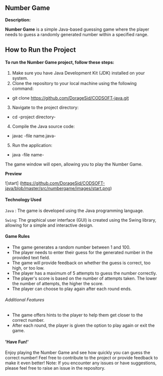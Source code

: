 ## Number Game

**Description:**

**Number Game** is a simple Java-based guessing game where the player needs to guess a randomly generated number within a specified range.

## How to Run the Project
#### To run the Number Game project, follow these steps:
1. Make sure you have Java Development Kit (JDK) installed on your system.
2. Clone the repository to your local machine using the following command:
  -  git clone https://github.com/DorageSid/CODSOFT-java.git
3. Navigate to the project directory:
  -  cd -project directory-
4. Compile the Java source code:
  -  javac -file name.java-
5. Run the application:
  -  java -file name-

The game window will open, allowing you to play the Number Game.

**Preview**

![start] (https://github.com/DorageSid/CODSOFT-java/blob/master/src/numbergame/images/start.png)

#### Technology Used
`Java` : The game is developed using the Java programming language.

`Swing`: The graphical user interface (GUI) is created using the Swing library, allowing for a simple and interactive design.
#### Game Rules
- The game generates a random number between 1 and 100.
- The player needs to enter their guess for the generated number in the provided text field.
- The game will provide feedback on whether the guess is correct, too high, or too low.
- The player has a maximum of 5 attempts to guess the number correctly.
- The player's score is based on the number of attempts taken. The lower the number of attempts, the higher the score.
- The player can choose to play again after each round ends.

###### Additional Features
- The game offers hints to the player to help them get closer to the correct number.
- After each round, the player is given the option to play again or exit the game.
  
#### 'Have Fun!'
Enjoy playing the Number Game and see how quickly you can guess the correct number! Feel free to contribute to the project or provide feedback to make it even better!
Note: If you encounter any issues or have suggestions, please feel free to raise an issue in the repository.

